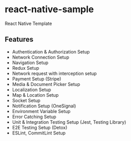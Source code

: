 # react-native-sample
React Native Template

## Features
- Authentication & Authorization Setup
- Network Connection Setup
- Navigation Setup
- Redux Setup
- Network request with interception setup
- Payment Setup (Stripe)
- Media & Document Picker Setup
- Localization Setup 
- Map & Location Setup
- Socket Setup
- Notification Setup (OneSignal)
- Environment Variable Setup
- Error Catching Setup
- Unit & Integration Testing Setup (Jest, Testing Library)
- E2E Testing Setup (Detox)
- ESLint, CommitLint Setup
